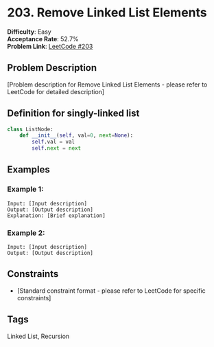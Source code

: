 # 203. Remove Linked List Elements

**Difficulty**: Easy  
**Acceptance Rate**: 52.7%  
**Problem Link**: [LeetCode #203](https://leetcode.com/problems/remove-linked-list-elements/)

## Problem Description

[Problem description for Remove Linked List Elements - please refer to LeetCode for detailed description]

## Definition for singly-linked list

```python
class ListNode:
    def __init__(self, val=0, next=None):
        self.val = val
        self.next = next
```

## Examples

### Example 1:
```
Input: [Input description]
Output: [Output description]
Explanation: [Brief explanation]
```

### Example 2:
```
Input: [Input description]
Output: [Output description]
```

## Constraints

- [Standard constraint format - please refer to LeetCode for specific constraints]

## Tags
Linked List, Recursion
